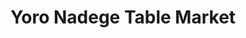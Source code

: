 ---
title: "Yoro Nadege Table Market"
url: /zwedru/yoro-nadege-table-market/
shop: Gemüse & Obst
---